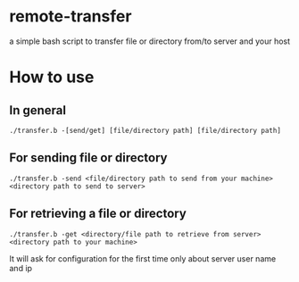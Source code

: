 # remote-transfer
a simple bash script to transfer file or directory from/to server and your host
# How to use

## In general
	./transfer.b -[send/get] [file/directory path] [file/directory path]
## For sending file or directory
	./transfer.b -send <file/directory path to send from your machine> <directory path to send to server>
## For retrieving a file or directory
	./transfer.b -get <directory/file path to retrieve from server> <directory path to your machine>
  
It will ask for configuration for the first time only about server user name and ip
